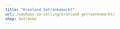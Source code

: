 ```yaml
---
title: "Kronland Getränkemarkt"
url: /neuhaus-im-solling/kronland-getraenkemarkt/
shop: Getränke
---
```

